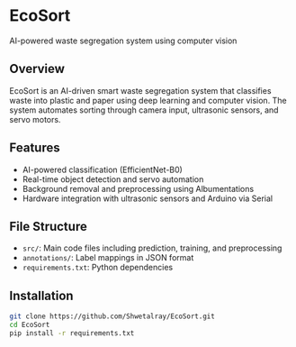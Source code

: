 # EcoSort
AI-powered waste segregation system using computer vision

## Overview
EcoSort is an AI-driven smart waste segregation system that classifies waste into plastic and paper using deep learning and computer vision. The system automates sorting through camera input, ultrasonic sensors, and servo motors.

## Features
- AI-powered classification (EfficientNet-B0)
- Real-time object detection and servo automation
- Background removal and preprocessing using Albumentations
- Hardware integration with ultrasonic sensors and Arduino via Serial

## File Structure
- `src/`: Main code files including prediction, training, and preprocessing
- `annotations/`: Label mappings in JSON format
- `requirements.txt`: Python dependencies

## Installation
```bash
git clone https://github.com/Shwetalray/EcoSort.git
cd EcoSort
pip install -r requirements.txt
